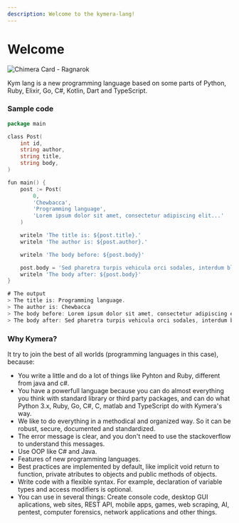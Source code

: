 ```yaml
---
description: Welcome to the kymera-lang!
---
```


# Welcome

![Chimera Card - Ragnarok](https://camo.githubusercontent.com/3df75fc4d185864d6b8f782d418f2f9a9afc8860/68747470733a2f2f7669676e65747465312e77696b69612e6e6f636f6f6b69652e6e65742f7261676e61726f6b383831322f696d616765732f362f36342f4368696d657261436172642e706e672f7265766973696f6e2f6c61746573743f63623d3230313330323139303030343334)

Kym lang is a new programming language based on some parts of Python, Ruby, Elixir, Go, C#, Kotlin, Dart and TypeScript.

### Sample code

```go
package main

class Post(
    int id,
    string author,
    string title,
    string body,
)

fun main() {
    post := Post(
        0,
        'Chewbacca',
        'Programming language',
        'Lorem ipsum dolor sit amet, consectetur adipiscing elit...'
    )

    writeln 'The title is: ${post.title}.'
    writeln 'The author is: ${post.author}.'

    writeln 'The body before: ${post.body}'

    post.body = 'Sed pharetra turpis vehicula orci sodales, interdum blandit libero scelerisque.'
    writeln 'The body after: ${post.body}'
}

# The output
> The title is: Programming language.
> The author is: Chewbacca
> The body before: Lorem ipsum dolor sit amet, consectetur adipiscing elit...
> The body after: Sed pharetra turpis vehicula orci sodales, interdum blandit libero scelerisque.
```

### Why Kymera?

&#x20;It try to join the best of all worlds (programming languages in this case), because:

* You write a little and do a lot of things like Pyhton and Ruby, different from java and c#.
* You have a powerfull language because you can do almost everything you think with standard library or third party packages, and can do what Python 3.x, Ruby, Go, C#, C, matlab and TypeScript do with Kymera's way.
* We like to do everything in a methodical and organized way. So it can be robust, secure, documented and standardized.
* The error message is clear, and you don't need to use the stackoverflow to understand this messages.
* Use OOP like C# and Java.
* Features of new programming languages.
* Best practices are implemented by default, like implicit void return to function, private atributes to objects and public methods of objects.
* Write code with a flexible syntax. For example, declaration of variable types and access modifiers is optional.
* You can use in several things: Create console code, desktop GUI aplications, web sites, REST API, mobile apps, games, web scraping, AI, pentest, computer forensics, network applications and other things.

